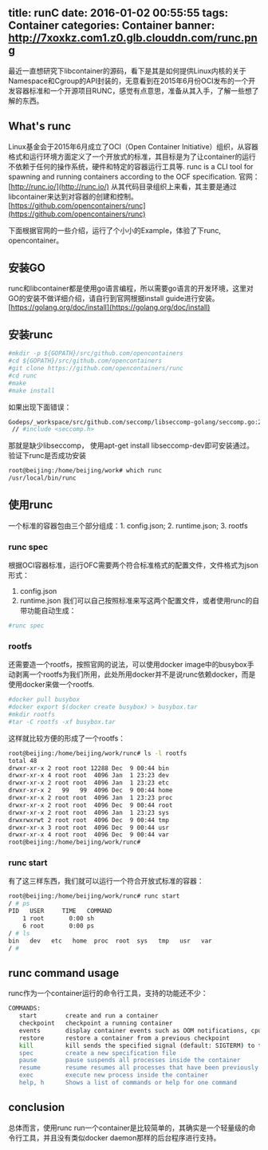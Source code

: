 title: runC
date: 2016-01-02 00:55:55
tags: Container
categories: Container
banner: http://7xoxkz.com1.z0.glb.clouddn.com/runc.png
---
最近一直想研究下libcontainer的源码，看下是其是如何提供Linux内核的关于Namespace和Cgroup的API封装的，无意看到在2015年6月份OCI发布的一个开发容器标准和一个开源项目RUNC，感觉有点意思，准备从其入手，了解一些想了解的东西。
<!--more--> 

## What's runc 
Linux基金会于2015年6月成立了OCI（Open Container Initiative）组织，从容器格式和运行环境方面定义了一个开放式的标准，其目标是为了让container的运行不依赖于任何的操作系统，硬件和特定的容器运行工具等.
runc is a CLI tool for spawning and running containers according to the OCF specification.
官网：[http://runc.io/](http://runc.io/)
从其代码目录组织上来看，其主要是通过libcontainer来达到对容器的创建和控制。
[https://github.com/opencontainers/runc](https://github.com/opencontainers/runc)

下面根据官网的一些介绍，运行了个小小的Example，体验了下runc, opencontainer。

## 安装GO
runc和libcontainer都是使用go语言编程，所以需要go语言的开发环境，这里对GO的安装不做详细介绍，请自行到官网根据install guide进行安装。
[https://golang.org/doc/install](https://golang.org/doc/install)

## 安装runc
```bash
#mkdir -p ${GOPATH}/src/github.com/opencontainers
#cd ${GOPATH}/src/github.com/opencontainers
#git clone https://github.com/opencontainers/runc
#cd runc
#make
#make install
```
如果出现下面错误：
```bash
Godeps/_workspace/src/github.com/seccomp/libseccomp-golang/seccomp.go:25:22: fatal error: seccomp.h: No such file or directory
 // #include <seccomp.h>
 ```
 那就是缺少libseccomp， 使用apt-get install libseccomp-dev即可安装通过。
验证下runc是否成功安装
 ```bash
root@beijing:/home/beijing/work# which runc
/usr/local/bin/runc
```

## 使用runc
一个标准的容器包由三个部分组成：1. config.json; 2. runtime.json; 3. rootfs
### runc spec
根据OCI容器标准，运行OFC需要两个符合标准格式的配置文件，文件格式为json形式：
1. config.json
2. runtime.json
我们可以自己按照标准来写这两个配置文件，或者使用runc的自带功能自动生成：
```bash
#runc spec
```

### rootfs
还需要造一个rootfs，按照官网的说法，可以使用docker image中的busybox手动剥离一个rootfs为我们所用，此处所用docker并不是说runc依赖docker，而是使用docker来做一个rootfs.
```bash
#docker pull busybox
#docker export $(docker create busybox) > busybox.tar
#mkdir rootfs
#tar -C rootfs -xf busybox.tar
```
这样就比较方便的形成了一个rootfs：
```bash
root@beijing:/home/beijing/work/runc# ls -l rootfs
total 48
drwxr-xr-x 2 root root 12288 Dec  9 00:44 bin
drwxr-xr-x 4 root root  4096 Jan  1 23:23 dev
drwxr-xr-x 2 root root  4096 Jan  1 23:23 etc
drwxr-xr-x 2   99   99  4096 Dec  9 00:44 home
drwxr-xr-x 2 root root  4096 Jan  1 23:23 proc
drwxr-xr-x 2 root root  4096 Dec  9 00:44 root
drwxr-xr-x 2 root root  4096 Jan  1 23:23 sys
drwxrwxrwt 2 root root  4096 Dec  9 00:44 tmp
drwxr-xr-x 3 root root  4096 Dec  9 00:44 usr
drwxr-xr-x 4 root root  4096 Dec  9 00:44 var
root@beijing:/home/beijing/work/runc# 
```

### runc start
有了这三样东西，我们就可以运行一个符合开放式标准的容器：
```bash
root@beijing:/home/beijing/work/runc# runc start
/ # ps
PID   USER     TIME   COMMAND
    1 root       0:00 sh
    6 root       0:00 ps
/ # ls
bin   dev   etc   home  proc  root  sys   tmp   usr   var
/ # 
```

## runc command usage
runc作为一个container运行的命令行工具，支持的功能还不少：
```bash
COMMANDS:
   start        create and run a container
   checkpoint   checkpoint a running container
   events       display container events such as OOM notifications, cpu, memory, IO and network stats
   restore      restore a container from a previous checkpoint
   kill         kill sends the specified signal (default: SIGTERM) to the container's init process
   spec         create a new specification file
   pause        pause suspends all processes inside the container
   resume       resume resumes all processes that have been previously paused
   exec         execute new process inside the container
   help, h      Shows a list of commands or help for one command
```

## conclusion
总体而言，使用runc run一个container是比较简单的，其确实是一个轻量级的命令行工具，并且没有类似docker daemon那样的后台程序进行支持。
